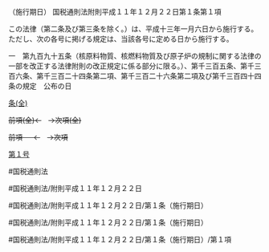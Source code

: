 （施行期日）
国税通則法附則平成１１年１２月２２日第１条第１項

この法律（第二条及び第三条を除く。）は、平成十三年一月六日から施行する。ただし、次の各号に掲げる規定は、当該各号に定める日から施行する。

一　第九百九十五条（核原料物質、核燃料物質及び原子炉の規制に関する法律の一部を改正する法律附則の改正規定に係る部分に限る。）、第千三百五条、第千三百六条、第千三百二十四条第二項、第千三百二十六条第二項及び第千三百四十四条の規定　公布の日

[条(全)](国税通則法＿＿＿＿附則平成１１年１２月２２日第１条_.md)

~~前項(全)←~~　~~→次項(全)~~

~~前項 　 ←~~　~~→次項~~

[第１号](国税通則法＿＿＿＿附則平成１１年１２月２２日第１条第１項第１号.md)  

#国税通則法

#国税通則法/附則平成１１年１２月２２日

#国税通則法/附則平成１１年１２月２２日/第１条（施行期日）

#国税通則法/附則平成１１年１２月２２日/第１条（施行期日）

#国税通則法/附則平成１１年１２月２２日/第１条（施行期日）/第１項

